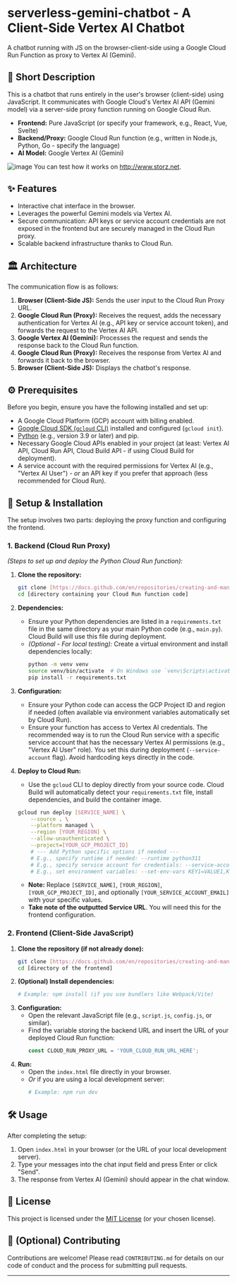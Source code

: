 # serverless-gemini-chatbot - A Client-Side Vertex AI Chatbot
A chatbot running with JS on the browser-client-side using a Google Cloud Run Function as proxy to Vertex AI (Gemini). 

## 💬 Short Description

This is a chatbot that runs entirely in the user's browser (client-side) using JavaScript. It communicates with Google Cloud's Vertex AI API (Gemini model) via a server-side proxy function running on Google Cloud Run.

* **Frontend:** Pure JavaScript (or specify your framework, e.g., React, Vue, Svelte)
* **Backend/Proxy:** Google Cloud Run function (e.g., written in Node.js, Python, Go - specify the language)
* **AI Model:** Google Vertex AI (Gemini)

![image](https://github.com/user-attachments/assets/e4d131ed-0552-4f17-9f3c-926b5f0acac9)
You can test how it works on http://www.storz.net.

## ✨ Features

* Interactive chat interface in the browser.
* Leverages the powerful Gemini models via Vertex AI.
* Secure communication: API keys or service account credentials are not exposed in the frontend but are securely managed in the Cloud Run proxy.
* Scalable backend infrastructure thanks to Cloud Run.

## 🏛️ Architecture

The communication flow is as follows:

1.  **Browser (Client-Side JS):** Sends the user input to the Cloud Run Proxy URL.
2.  **Google Cloud Run (Proxy):** Receives the request, adds the necessary authentication for Vertex AI (e.g., API key or service account token), and forwards the request to the Vertex AI API.
3.  **Google Vertex AI (Gemini):** Processes the request and sends the response back to the Cloud Run function.
4.  **Google Cloud Run (Proxy):** Receives the response from Vertex AI and forwards it back to the browser.
5.  **Browser (Client-Side JS):** Displays the chatbot's response.

## ⚙️ Prerequisites

Before you begin, ensure you have the following installed and set up:

* A Google Cloud Platform (GCP) account with billing enabled.
* [Google Cloud SDK (`gcloud` CLI)](https://cloud.google.com/sdk/docs/install) installed and configured (`gcloud init`).
* [Python](https://www.python.org/) (e.g., version 3.9 or later) and pip.
* Necessary Google Cloud APIs enabled in your project (at least: Vertex AI API, Cloud Run API, Cloud Build API - if using Cloud Build for deployment).
* A service account with the required permissions for Vertex AI (e.g., "Vertex AI User") - *or* an API key if you prefer that approach (less recommended for Cloud Run).

## 🚀 Setup & Installation

The setup involves two parts: deploying the proxy function and configuring the frontend.

### 1. Backend (Cloud Run Proxy)

*(Steps to set up and deploy the Python Cloud Run function):*

1.  **Clone the repository:**
    ```bash
    git clone [https://docs.github.com/en/repositories/creating-and-managing-repositories/about-repositories](https://docs.github.com/en/repositories/creating-and-managing-repositories/about-repositories)
    cd [directory containing your Cloud Run function code]
    ```
2.  **Dependencies:**
    * Ensure your Python dependencies are listed in a `requirements.txt` file in the same directory as your main Python code (e.g., `main.py`). Cloud Build will use this file during deployment.
    * *(Optional - For local testing):* Create a virtual environment and install dependencies locally:
      ```bash
      python -m venv venv
      source venv/bin/activate  # On Windows use `venv\Scripts\activate`
      pip install -r requirements.txt
      ```
3.  **Configuration:**
    * Ensure your Python code can access the GCP Project ID and region if needed (often available via environment variables automatically set by Cloud Run).
    * Ensure your function has access to Vertex AI credentials. The recommended way is to run the Cloud Run service with a specific service account that has the necessary Vertex AI permissions (e.g., "Vertex AI User" role). You set this during deployment (`--service-account` flag). Avoid hardcoding keys directly in the code.

4.  **Deploy to Cloud Run:**
    * Use the `gcloud` CLI to deploy directly from your source code. Cloud Build will automatically detect your `requirements.txt` file, install dependencies, and build the container image.
    ```bash
    gcloud run deploy [SERVICE_NAME] \
        --source . \
        --platform managed \
        --region [YOUR_REGION] \
        --allow-unauthenticated \
        --project=[YOUR_GCP_PROJECT_ID]
        # --- Add Python specific options if needed ---
        # E.g., specify runtime if needed: --runtime python311
        # E.g., specify service account for credentials: --service-account [YOUR_SERVICE_ACCOUNT_EMAIL]
        # E.g., set environment variables: --set-env-vars KEY1=VALUE1,KEY2=VALUE2
    ```
    * **Note:** Replace `[SERVICE_NAME]`, `[YOUR_REGION]`, `[YOUR_GCP_PROJECT_ID]`, and optionally `[YOUR_SERVICE_ACCOUNT_EMAIL]` with your specific values.
    * **Take note of the outputted Service URL**. You will need this for the frontend configuration.

### 2. Frontend (Client-Side JavaScript)

1.  **Clone the repository (if not already done):**
    ```bash
    git clone [https://docs.github.com/en/repositories/creating-and-managing-repositories/about-repositories](https://docs.github.com/en/repositories/creating-and-managing-repositories/about-repositories)
    cd [directory of the frontend]
    ```
2.  **(Optional) Install dependencies:**
    ```bash
    # Example: npm install (if you use bundlers like Webpack/Vite)
    ```
3.  **Configuration:**
    * Open the relevant JavaScript file (e.g., `script.js`, `config.js`, or similar).
    * Find the variable storing the backend URL and insert the URL of your deployed Cloud Run function:
        ```javascript
        const CLOUD_RUN_PROXY_URL = 'YOUR_CLOUD_RUN_URL_HERE';
        ```
4.  **Run:**
    * Open the `index.html` file directly in your browser.
    * *Or* if you are using a local development server:
        ```bash
        # Example: npm run dev
        ```

## 🛠️ Usage

After completing the setup:

1.  Open `index.html` in your browser (or the URL of your local development server).
2.  Type your messages into the chat input field and press Enter or click "Send".
3.  The response from Vertex AI (Gemini) should appear in the chat window.

## 📝 License

This project is licensed under the [MIT License](LICENSE) (or your chosen license).

## 🙌 (Optional) Contributing

Contributions are welcome! Please read `CONTRIBUTING.md` for details on our code of conduct and the process for submitting pull requests.

---



